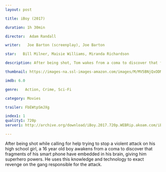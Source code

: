 ```yaml
---
layout: post

title: iBoy (2017)

duration: 1h 30min

director:  Adam Randall

writer:   Joe Barton (screenplay), Joe Barton

star:   Bill Milner, Maisie Williams, Miranda Richardson

description: After being shot, Tom wakes from a coma to discover that fragments of his smart phone have been embedded in his head, and worse, that returning to normal teenage life is impossible because he has developed a strange set of superpowers.

thumbnail: https://images-na.ssl-images-amazon.com/images/M/MV5BNjQxODM2MDAyM15BMl5BanBnXkFtZTgwODc4MTE0MTI@._V1_QL50_SY1000_CR0,0,674,1000_AL_.jpg

imdb: 6.0

genre:   Action, Crime, Sci-Fi

category: Movies

trailer: FbEWtpSmJXg

index1: 1
quality1: 720p
server1: http://archive.org/download/iBoy.2017.720p.WEBRip.akoam.com/iBoy.2017.720p.WEBRip.akoam.com.mkv

---
```


After being shot while calling for help trying to stop a violent attack on his high school girl, a 16 year old boy awakens from a coma to discover that fragments of his smart phone have embedded in his brain, giving him superhero powers. He uses this knowledge and technology to exact revenge on the gang responsible for the attack.